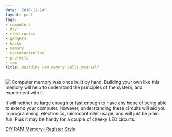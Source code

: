 ```yaml
---
date: '2010-11-14'
layout: post
tags:
- computers
- diy
- electronics
- gadgets
- hacks
- memory
- microcontroller
- projects
- ram
title: Building RAM memory cells yourself
---
```

<img src="/assets/2010-11-14-building-ram-memory-cells-yourself/dl38_display_x_120_y_90_compact.jpeg" style="float: left; margin-right: 4px;"/>Computer memory was once built by hand. Building your own like this memory will help to understand the principles of the system, and experiment with it.

It will neither be large enough or fast enough to have any hope of being able to extend your computer. However, understanding these circuits will aid you in programming, electronics, microcontroller usage, and will just be plain fun. Plus it may be handy for a couple of cheeky LED circuits.

[DIY RAM Memory- Register Style](http://www.instructables.com/id/DIY-RAM-Memory-Register-Style/)
